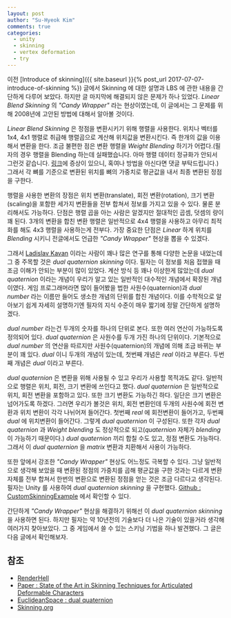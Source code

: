 ```yaml
---
layout: post
author: "Su-Hyeok Kim"
comments: true
categories:
  - unity
  - skinning
  - vertex deformation
  - try
---
```


이전 [Introduce of skinning]({{ site.baseurl }}{% post_url 2017-07-07-introduce-of-skinning %}) 글에서 Skinning 에 대한 설명과 LBS 에 관한 내용을 간단하게 다루어 보았다. 하지만 글 마지막에 해결되지 않은 문제가 하나 있었다. _Linear Blend Skinning_ 의 _"Candy Wrapper"_ 라는 현상이였는데, 이 글에서는 그 문제를 위해 2008년에 고안된 방법에 대해서 알아볼 것이다.

<!-- more -->

_Linear Blend Skinning_ 은 정점을 변환시키기 위해 행렬을 사용한다. 위치나 벡터를 1x4, 4x1 행렬로 취급해 행렬곱으로 계산해 위치값을 변환시킨다. 즉 한개의 값을 이용해서 변환을 한다. 조금 불편한 점은 변환 행렬을 _Weight Blending_ 하기가 어렵다.(필자의 경우 행렬을 Blending 하는데 실패했습니다. 아마 행렬 데이터 정규화가 안되서 그런것 같습니다. [링크](https://github.com/hrmrzizon/CustomSkinningExample/issues/6)에 증상이 있으니, 혹여나 방법을 아신다면 댓글 부탁드립니다.) 그래서 각 뼈를 기준으로 변환된 위치를 뼈의 가중치로 평균값을 내서 최종 변환된 정점을 구한다.

행렬을 사용한 변환의 장점은 위치 변환(translate), 회전 변환(rotation), 크기 변환(scaling)을 포함한 세가지 변환들을 전부 합쳐서 정보를 가지고 있을 수 있다. 물론 분리해서도 가능하다. 단점은 행렬 곱을 아는 사람은 알겠지만 절대적인 곱셈, 덧셈의 량이 꽤 된다. 3개의 변환을 합친 변환 행렬은 일반적으로 4x4 행렬을 사용하고 아무리 최적화를 해도 4x3 행렬을 사용하는게 전부다. 가장 중요한 단점은 _Linear_ 하게 위치를 _Blending_ 시키니 전글에서도 언급한 _"Candy Wrapper"_ 현상을 뽑을 수 있겠다.

그래서 [Ladislav Kavan](https://www.cs.utah.edu/~ladislav/) 이라는 사람이 꽤나 많은 연구를 통해 다양한 논문을 내었는데 그 중 주목할 것은 _dual quaternion skinning_ 이다. 필자는 이 정보를 처음 접했을 때 조금 이해가 안되는 부분이 많이 있었다. 계산 방식 등 꽤나 이상한게 많았는데 _dual quaternion_ 이라는 개념이 우리가 알고 있는 일반적인 대수적인 개념에서 확장된 개념이였다. 게임 프로그래머라면 많이 들어봤을 법한 사원수(quaternion)과 _dual number_ 라는 이름만 들어도 생소한 개념의 단위를 합친 개념이다. 이를 수학적으로 알아보기 쉽게 자세히 설명하기엔 필자의 지식 수준이 매우 짧기에 정말 간단하게 설명하겠다.

_dual number_ 라는건 두개의 숫자를 하나의 단위로 본다. 또한 여러 연산이 가능하도록 정의되어 있다. _dual quaternion_ 은 사원수를 두개 가진 하나의 단위이다. 기본적으로 _dual number_ 의 연산을 따르지만 사원수(quaternion)의 개념에 의해 조금 바뀌는 부분이 꽤 있다. _dual_ 이니 두개의 개념이 있는데, 첫번째 개념은 _real_ 이라고 부른다. 두번째 개념은 _dual_ 이라고 부른다.

_dual quaternion_ 은 변환을 위해 사용될 수 있고 우리가 사용할 목적과도 같다. 일반적으로 행렬은 위치, 회전, 크기 변환에 쓰인다고 했다. _dual quaternion_ 은 일반적으로 위치, 회전 변환을 포함하고 있다. 또한 크기 변환도 가능하긴 하다. 일단은 크기 변환은 넘어가도록 하겠다. 그러면 우리가 볼것은 위치, 회전 변환인데 두개의 사원수에 회전 변환과 위치 변환이 각각 나뉘어져 들어간다. 첫번째 _real_ 에 회전변환이 들어가고, 두번째 _dual_ 에 위치변환이 들어간다. 그렇게 _dual quaternion_ 이 구성된다. 또한 각자 _dual quaternion_ 과 _Weight blending_ 도 정상적으로 되고(_quaternion_ 자체가 _blending_ 이 가능하기 때문이다.) _dual quaternion_ 끼리 합칠 수도 있고, 정점 변환도 가능하다. 그래서 이 _dual quaternion_ 을 _matrix_ 변환과 치환해서 사용이 가능하다.

또한 앞에서 강조한 _"Candy Wrapper"_ 현상도 어느정도 극복할 수 있다. 그냥 일반적으로 생각해 보았을 때 변환된 정점의 가중치를 곱해 평균값을 구한 것과는 다르게 변환 자체를 전부 합쳐서 한번의 변환으로 변환된 정점을 얻는 것은 조금 다르다고 생각된다. 필자는 Unity 를 사용하여 _dual quaternion skinning_ 을 구현했다. [Github : CustomSkinningExample](https://github.com/hrmrzizon/CustomSkinningExample) 에서 확인할 수 있다.

간단하게 _"Candy Wrapper"_ 현상을 해결하기 위해선 이 _dual quaternion skinning_ 을 사용하면 된다. 하지만 필자는 약 10년전의 기술보다 더 나은 기술이 있을거라 생각해 여러가지 찾아보았다. 그 중 게임에서 쓸 수 있는 스키닝 기법을 하나 발견했다. 그 글은 다음 글에서 확인해보자.

## 참조

 - [RenderHell](https://simonschreibt.de/gat/renderhell-book1/)
 - [Paper : State of the Art in Skinning Techniques for Articulated Deformable Characters](http://www.fratarcangeli.net/wp-content/uploads/GRAPP.pdf)
 - [EuclideanSpace : dual quaternion](http://www.euclideanspace.com/maths/algebra/realNormedAlgebra/other/dualQuaternion/)
 - [Skinning.org](http://skinning.org/)
